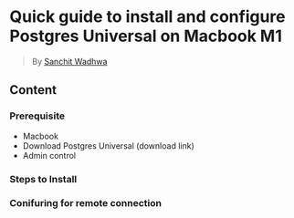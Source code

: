 # Quick guide to install and configure Postgres Universal on Macbook M1

> By [Sanchit Wadhwa](sanchitwadhwa.com)


## Content

### Prerequisite 
 - Macbook 
 - Download Postgres Universal (download link)
 - Admin control

### Steps to Install


### Conifuring for remote connection
